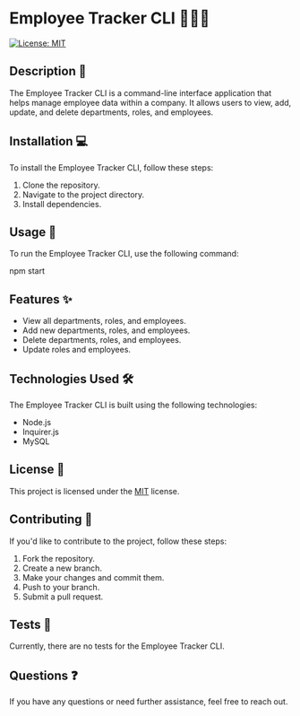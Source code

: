 # Employee Tracker CLI 👨‍💼🔧

[![License: MIT](https://img.shields.io/badge/License-MIT-yellow.svg)](https://opensource.org/licenses/MIT)

## Description 📝

The Employee Tracker CLI is a command-line interface application that helps manage employee data within a company. It allows users to view, add, update, and delete departments, roles, and employees.

## Installation 💻

To install the Employee Tracker CLI, follow these steps:

1. Clone the repository.
2. Navigate to the project directory.
3. Install dependencies.


## Usage 🚀

To run the Employee Tracker CLI, use the following command:

npm start


## Features ✨

- View all departments, roles, and employees.
- Add new departments, roles, and employees.
- Delete departments, roles, and employees.
- Update roles and employees.

## Technologies Used 🛠️

The Employee Tracker CLI is built using the following technologies:

- Node.js
- Inquirer.js
- MySQL

## License 📜

This project is licensed under the [MIT](https://opensource.org/licenses/MIT) license.

## Contributing 🤝

If you'd like to contribute to the project, follow these steps:

1. Fork the repository.
2. Create a new branch.
3. Make your changes and commit them.
4. Push to your branch.
5. Submit a pull request.

## Tests 🧪

Currently, there are no tests for the Employee Tracker CLI.

## Questions ❓

If you have any questions or need further assistance, feel free to reach out.


